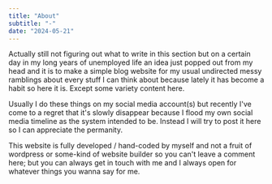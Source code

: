 ```yaml
---
title: "About"
subtitle: "-"
date: "2024-05-21"
---
```


Actually still not figuring out what to write in this section but on a certain day in my long years of unemployed life an idea just popped out from my head and it is to make a simple blog website for my usual undirected messy ramblings about every stuff I can think about because lately it has become a habit so here it is. Except some variety content here.

Usually I do these things on my social media account(s) but recently I've come to a regret that it's slowly disappear because I flood my own social media timeline as the system intended to be. Instead I will try to post it here so I can appreciate the permanity.

This website is fully developed / hand-coded by myself and not a fruit of wordpress or some-kind of website builder so you can't leave a comment here; but you can always get in touch with me and I always open for whatever things you wanna say for me.